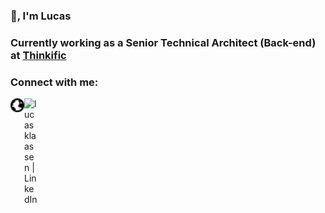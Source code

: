 ### 👋,  I'm Lucas

### Currently working as a Senior Technical Architect (Back-end) at [Thinkific](https://www.thinkific.com/)

### Connect with me:

[<img align="left" alt="lucasklaassen.com" width="22px" src="https://raw.githubusercontent.com/iconic/open-iconic/master/svg/globe.svg" />][website]
[<img align="left" alt="lucasklaassen | LinkedIn" width="22px" src="https://cdn.jsdelivr.net/npm/simple-icons@v3/icons/linkedin.svg" />][linkedin]

<br />
<br />

[website]: https://www.lucasklaassen.com
[linkedin]: https://www.linkedin.com/in/lucas-klaassen/
